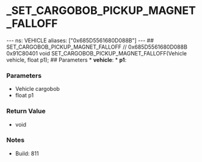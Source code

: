 # _SET_CARGOBOB_PICKUP_MAGNET_FALLOFF

--- ns: VEHICLE aliases: ["0x685D5561680D088B"] --- ## SET_CARGOBOB_PICKUP_MAGNET_FALLOFF  // 0x685D5561680D088B 0x91C80401 void SET_CARGOBOB_PICKUP_MAGNET_FALLOFF(Vehicle vehicle, float p1);  ## Parameters * **vehicle**: * **p1**:

### Parameters
* Vehicle cargobob
* float p1

### Return Value
* void

### Notes
* Build: 811

